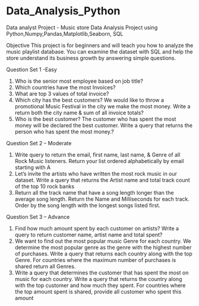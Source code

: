 # Data_Analysis_Python
Data analyst Project - Music store Data Analysis Project using Python,Numpy,Pandas,Matplotlib,Seaborn, SQL

Objective
This project is for beginners and will teach you how to analyze the music playlist database. You can examine the dataset with SQL and help the store understand its business growth by answering simple questions.

Question Set 1 -Easy
1.	Who is the senior most employee based on job title?
2.	Which countries have the most Invoices?
3.	What are top 3 values of total invoice?
4.	Which city has the best customers? We would like to throw a promotional Music Festival in the city we make the most money. Write a return both the city name & sum of all invoice totals?
5.	Who is the best customer? The customer who has spent the most money will be declared the best customer. Write a query that returns the person who has spent the most money.?

Question Set 2 – Moderate
1.	Write query to return the email, first name, last name, & Genre of all Rock Music listeners. Return your list ordered alphabetically by email starting with A
2.	Let’s invite the artists who have written the most rock music in our dataset. Write a query that returns the Artist name and total track count of the top 10 rock banks
3.	Return all the track name that have a song length longer than the average song length. Return the Name and Milliseconds for each track. Order by the song length with the longest songs listed first.



Question Set 3 – Advance
1.	Find how much amount spent by each customer on artists? Write a query to return customer name, artist name and total spent?
2.	We want to find out the most popular music Genre for each country. We determine the most popular genre as the genre with the highest number of purchases. Write a query that returns each country along with the top Genre. For countries where the maximum number of purchases is shared return all Genres.
3.	Write a query that determines the customer that has spent the most on music for each country. Write a query that returns the country along with the top customer and how much they spent. For countries where the top amount spent is shared, provide all customer who spent this amount





 
